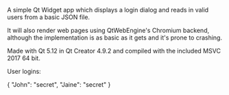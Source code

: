 A simple Qt Widget app which displays a login dialog and reads in valid users from a basic JSON file. 

It will also render web pages using QtWebEngine's Chromium backend, although the implementation is as basic as it gets and it's prone to crashing.

Made with Qt 5.12 in Qt Creator 4.9.2 and compiled with the included MSVC 2017 64 bit.

User logins:

{
    "John": "secret",
    "Jaine": "secret"
}
